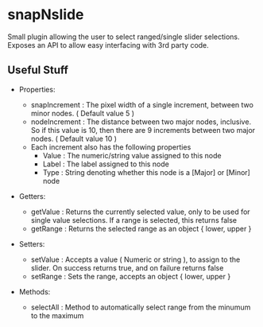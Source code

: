 snapNslide
==========
Small plugin allowing the user to select ranged/single slider selections. Exposes an API to allow easy interfacing with 3rd party code.

Useful Stuff
------------

- Properties:
	- snapIncrement : The pixel width of a single increment, between two minor nodes. ( Default value 5 )
	- nodeIncrement : The distance between two major nodes, inclusive. So if this value is 10, then there are 9 increments between two major nodes. ( Default value 10 )
	- Each increment also has the following properties
		- Value : The numeric/string value assigned to this node
		- Label : The label assigned to this node
		- Type  : String denoting whether this node is a [Major] or [Minor] node

- Getters:
	- getValue : Returns the currently selected value, only to be used for single value selections. If a range is selected, this returns false
	- getRange : Returns the selected range as an object { lower, upper }

- Setters:
	- setValue : Accepts a value ( Numeric or string ), to assign to the slider. On success returns true, and on failure returns false
	- setRange : Sets the range, accepts an object { lower, upper }

- Methods:
	- selectAll : Method to automatically select range from the minumum to the maximum
